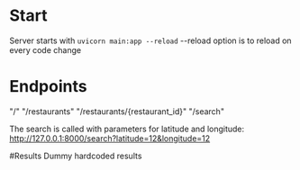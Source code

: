 # Start

Server starts with `uvicorn main:app --reload`
--reload option is to reload on every code change

# Endpoints
"/" 
"/restaurants"
"/restaurants/{restaurant_id}"
"/search"

The search is called with parameters for latitude and longitude:
http://127.0.0.1:8000/search?latitude=12&longitude=12

#Results
Dummy hardcoded results
